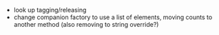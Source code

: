 * look up tagging/releasing
* change companion factory to use a list of elements, moving counts to another method (also removing to string override?)

